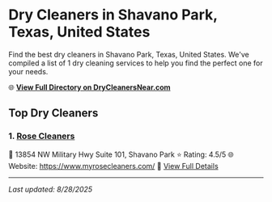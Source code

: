 # Dry Cleaners in Shavano Park, Texas, United States

Find the best dry cleaners in Shavano Park, Texas, United States. We've compiled a list of 1 dry cleaning services to help you find the perfect one for your needs.

🌐 **[View Full Directory on DryCleanersNear.com](https://drycleanersnear.com/city/US/Texas/Shavano%20Park)**

## Top Dry Cleaners

### 1. [Rose Cleaners](https://drycleanersnear.com/dryCleaner/689bf215010bf80bea4b0714/rose-cleaners)
📍 13854 NW Military Hwy Suite 101, Shavano Park
⭐ Rating: 4.5/5
🌐 Website: https://www.myrosecleaners.com/
🔗 [View Full Details](https://drycleanersnear.com/dryCleaner/689bf215010bf80bea4b0714/rose-cleaners)


---

*Last updated: 8/28/2025*
